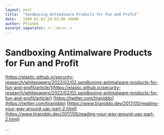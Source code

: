 ```yaml
---
layout: post
title:  "Sandboxing Antimalware Products for Fun and Profit"
date:   1990-01-01 19:55:00 +0000
author: PfiatDe
excerpt_separator: <!--more-->
---
```


# Sandboxing Antimalware Products for Fun and Profit
[https://elastic.github.io/security-research/whitepapers/2022/02/02.sandboxing-antimalware-products-for-fun-and-profit/article/](https://elastic.github.io/security-research/whitepapers/2022/02/02.sandboxing-antimalware-products-for-fun-and-profit/article/)
[https://twitter.com/tiraniddo](https://twitter.com/tiraniddo)
[https://www.tiraniddo.dev/2017/05/reading-your-way-around-uac-part-2.html](https://www.tiraniddo.dev/2017/05/reading-your-way-around-uac-part-2.html)

...
<!--more-->
